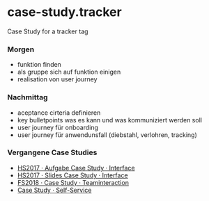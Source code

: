 # case-study.tracker
Case Study for a tracker tag


### Morgen
* funktion finden
* als gruppe sich auf funktion einigen
* realisation von user journey

### Nachmittag
* aceptance cirteria definieren
* key bulletpoints was es kann und was kommuniziert werden soll
* user journey für onboarding
* user journey für anwendunsfall (diebstahl, verlohren, tracking)





### Vergangene Case Studies
* [HS2017 · Aufgabe Case Study · Interface](https://signalwerk.github.io/IAD.LAB.DOC/exercise-case-study/)
* [HS2017 · Slides Case Study · Interface](https://signalwerk.github.io/IAD.LAB.SLD/data/2017/KW45-case-study/)
* [FS2018 · Case Study · Teaminteraction](https://github.com/logrinto/IAD2017.nextpad)
* [Case Study · Self-Service](https://github.com/logrinto/case-study.self-service)
